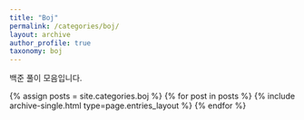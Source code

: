 ```yaml
---
title: "Boj"
permalink: /categories/boj/
layout: archive
author_profile: true
taxonomy: boj
---
```


백준 풀이 모음입니다.

{% assign posts = site.categories.boj %}
{% for post in posts %} {% include archive-single.html type=page.entries_layout %} {% endfor %}
